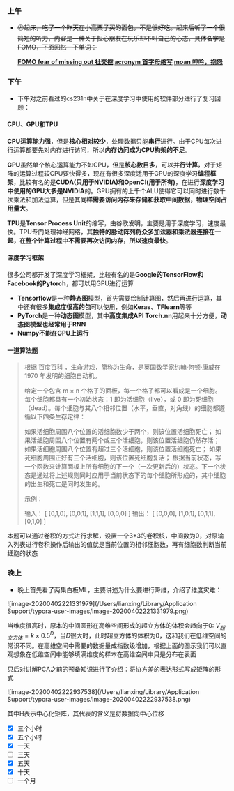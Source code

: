 ### 上午

- ~~🕗起床，吃了一个昨天在小高栗子买的面包，不是很好吃。起来后听了一个很简短的听力，内容是一种关于担心朋友在玩乐却不叫自己的心态，具体名字是FOMO，下面回忆一下单词：~~

  **<u>FOMO  fear of missing out 社交控</u> 	<u>acronym 首字母缩写</u> 	<u>moan 呻吟，抱怨</u>** 

### 下午

- 下午对之前看过的cs231n中关于在深度学习中使用的软件部分进行了复习回顾：

#### CPU、GPU和TPU 

**CPU运算能力强**，但是**核心相对较少**，处理数据只能**串行**进行。由于CPU每次进行运算都要先对内存进行访问，所以**内存访问成为CPU构架的不足**。

**GPU**虽然单个核心运算能力不如CPU，但是**核心数目多**，可以**并行计算**，对于矩阵的运算过程较CPU要快得多，现在有很多深度适用于GPU~~的深度学习~~**编程框架**，比较有名的是**CUDA(只用于NVIDIA)**和**OpenCl(用于所有)**，在进行**深度学习中使用的GPU大多是NVIDIA**的。GPU拥有的上千个ALU使得它可以同时进行数千次乘法和加法运算，但是其**同样需要访问内存来存储和获取中间数据，物理空间占用量大**。

**TPU**是**Tensor Process Unit**的缩写，由谷歌发明，主要是用于深度学习，速度最快。TPU专门处理神经网络，其**独特的脉动阵列将众多加法器和乘法器连接在一起，在整个计算过程中不需要再次访问内存，所以速度最快**。

[What makes TPUs fine-tuned for deep learning?]: https://cloud.google.com/blog/products/ai-machine-learning/what-makes-tpus-fine-tuned-for-deep-learning

#### 深度学习框架

很多公司都开发了深度学习框架，比较有名的是**Google的TensorFlow和Facebook的Pytorch**，都可以用GPU进行运算

- **Tensorflow**是一种**静态图**模型，首先需要绘制计算图，然后再进行运算，其中还有很多**集成度很高的包**可以使用，例如**Keras**、**TFlearn**等等
- **PyTorch**是一种**动态图**模型，其中**高度集成API Torch.nn**用起来十分方便，**动态图模型也经常用于RNN**
- **Numpy不能在GPU上运行**

#### 一道算法题

> 根据 百度百科 ，生命游戏，简称为生命，是英国数学家约翰·何顿·康威在 1970 年发明的细胞自动机。
>
> 给定一个包含 m × n 个格子的面板，每一个格子都可以看成是一个细胞。每个细胞都具有一个初始状态：1 即为活细胞（live），或 0 即为死细胞（dead）。每个细胞与其八个相邻位置（水平，垂直，对角线）的细胞都遵循以下四条生存定律：
>
> 如果活细胞周围八个位置的活细胞数少于两个，则该位置活细胞死亡；
> 如果活细胞周围八个位置有两个或三个活细胞，则该位置活细胞仍然存活；
> 如果活细胞周围八个位置有超过三个活细胞，则该位置活细胞死亡；
> 如果死细胞周围正好有三个活细胞，则该位置死细胞复活；
> 根据当前状态，写一个函数来计算面板上所有细胞的下一个（一次更新后的）状态。下一个状态是通过将上述规则同时应用于当前状态下的每个细胞所形成的，其中细胞的出生和死亡是同时发生的。
>
> 示例：
>
> 输入： 
> [
>   [0,1,0],
>   [0,0,1],
>   [1,1,1],
>   [0,0,0]
> ]
> 输出：
> [
>   [0,0,0],
>   [1,0,1],
>   [0,1,1],
>   [0,1,0]
> ]

本题可以通过卷积的方式进行求解，设置一个3*3的卷积核，中间数为0，对原输入列表进行卷积操作后输出的值就是当前位置的相邻细胞数，再有细胞数判断当前细胞的状态

### 晚上

- 晚上首先看了两集白板ML，主要讲述为什么要进行降维，介绍了维度灾难：

![image-20200402221331979](/Users/lianxing/Library/Application Support/typora-user-images/image-20200402221331979.png)

当维度很高时，原本的中间圆形在高维空间形成的超立方体的体积会趋向于0: $V_{超立方体}=k\times0.5^D$，当$D$很大时，此时超立方体的体积为0，这和我们在低维空间的常识不同。在高维空间中需要的数据量成指数级增加，根据上面的图示我们可以直观想象在低维空间中能够填满维度的样本在高维空间中只是分布在表面

只后对讲解PCA之前的预备知识进行了介绍：将协方差的表达形式写成矩阵的形式

![image-20200402222937538](/Users/lianxing/Library/Application Support/typora-user-images/image-20200402222937538.png)

其中H表示中心化矩阵，其代表的含义是将数据向中心位移

- [x] 三个小时
- [x] 五个小时
- [x] 一天
- [ ] 三天
- [x] 五天
- [x] 十天
- [ ] 一个月